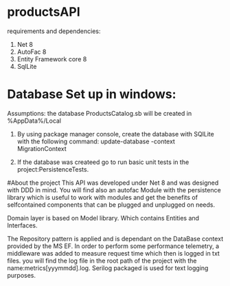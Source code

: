 # productsAPI
requirements and dependencies:
1. Net 8
2. AutoFac 8
3. Entity Framework core 8
4. SqlLite
   

# Database Set up in windows:
Assumptions: the database ProductsCatalog.sb will be created in %AppData%/Local
1. By using  package manager console, create the database with SQlLite with the following command: update-database -context MigrationContext

2. If the database was createed go to run basic unit tests in the project:PersistenceTests.

#About the project
This API was developed under Net 8 and was designed with DDD in mind. You will find also an autofac Module with the persistence library which is useful to 
work with modules and get the benefits of selfcontained components that can be plugged and unplugged on needs.

Domain layer is based on Model library. Which contains Entities and Interfaces.

The Repository pattern is applied and is dependant on the DataBase context provided by the MS EF.
In order to perform some performance telemetry, a middleware was added to measure request time which then is logged in txt files. you will find the log file in the root path 
of the project with the name:metrics[yyymmdd].log.  Serilog packaged is used for text logging purposes.





